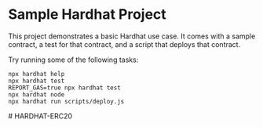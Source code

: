 # Sample Hardhat Project



This project demonstrates a basic Hardhat use case. It comes with a sample contract, a test for that contract, and a script that deploys that contract.



Try running some of the following tasks:


```shell
npx hardhat help
npx hardhat test
REPORT_GAS=true npx hardhat test
npx hardhat node
npx hardhat run scripts/deploy.js
```


#   H A R D H A T - E R C 2 0 
 
 
